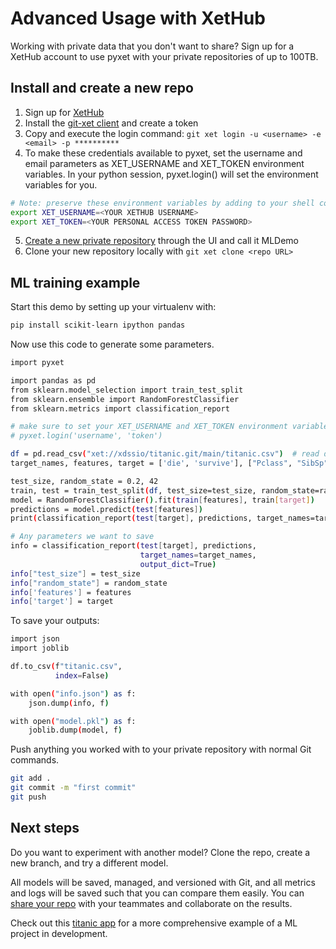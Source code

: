# Advanced Usage with XetHub 

Working with private data that you don't want to share? Sign up for a XetHub account to use pyxet with your private repositories of up to 100TB. 

## Install and create a new repo

1. Sign up for [XetHub](https://xethub.com/user/sign_up)
2. Install the [git-xet client](https://xethub.com/explore/install) and create a token
3. Copy and execute the login command: `git xet login -u <username> -e <email> -p **********`
4. To make these credentials available to pyxet, set the username and email parameters as XET_USERNAME and XET_TOKEN environment variables. 
In your python session, pyxet.login() will set the environment variables for you.

```sh
# Note: preserve these environment variables by adding to your shell config (ex. .zshrc) 
export XET_USERNAME=<YOUR XETHUB USERNAME>
export XET_TOKEN=<YOUR PERSONAL ACCESS TOKEN PASSWORD>
```
5. [Create a new private repository](https://xethub.com/xet/create) through the UI and call it MLDemo 
6. Clone your new repository locally with `git xet clone <repo URL>`

## ML training example

Start this demo by setting up your virtualenv with:

```sh
pip install scikit-learn ipython pandas
```

Now use this code to generate some parameters.

```sh
import pyxet

import pandas as pd
from sklearn.model_selection import train_test_split
from sklearn.ensemble import RandomForestClassifier
from sklearn.metrics import classification_report

# make sure to set your XET_USERNAME and XET_TOKEN environment variables, or run:
# pyxet.login('username', 'token')

df = pd.read_csv("xet://xdssio/titanic.git/main/titanic.csv")  # read data from XetHub
target_names, features, target = ['die', 'survive'], ["Pclass", "SibSp", "Parch"], "Survived"

test_size, random_state = 0.2, 42
train, test = train_test_split(df, test_size=test_size, random_state=random_state)
model = RandomForestClassifier().fit(train[features], train[target])
predictions = model.predict(test[features])
print(classification_report(test[target], predictions, target_names=target_names))

# Any parameters we want to save
info = classification_report(test[target], predictions,
                             target_names=target_names,
                             output_dict=True)
info["test_size"] = test_size
info["random_state"] = random_state
info['features'] = features
info['target'] = target
```

To save your outputs:

```sh
import json
import joblib

df.to_csv(f"titanic.csv",
          index=False)

with open("info.json") as f:
    json.dump(info, f)

with open("model.pkl") as f:
    joblib.dump(model, f)
```

Push anything you worked with to your private repository with normal Git commands.

```sh
git add .
git commit -m "first commit"
git push
```

## Next steps

Do you want to experiment with another model? Clone the repo, create a new branch, and try a different model.

All models will be saved, managed, and versioned with Git, and all metrics and logs will be saved such that you can compare them easily.
You can [share your repo](https://xethub.com/assets/docs/workflows/invite-collaborators) with your teammates and collaborate on the results.

Check out this [titanic app](https://xethub.com/xdssio/titanic-server-example) for a more comprehensive example of a ML project in development.

